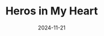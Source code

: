 ---
title: Heros in My Heart
date: 2024-11-21
lang: zh
tags:
  - repost
customizeMetadata:
  repostUrl: https://www.scribd.com/document/261996062/Heroes-in-My-Heart
---